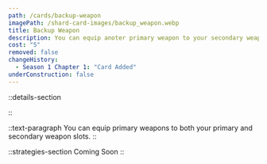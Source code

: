 ```yaml
---
path: /cards/backup-weapon
imagePath: /shard-card-images/backup_weapon.webp
title: Backup Weapon
description: You can equip anoter primary weapon to your secondary weapon slot.
cost: "5"
removed: false
changeHistory:
  - Season 1 Chapter 1: "Card Added"
underConstruction: false
---
```


::details-section

::

::text-paragraph
You can equip primary weapons to both your primary and secondary weapon slots.
::

::strategies-section
Coming Soon
::
